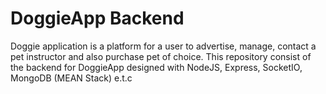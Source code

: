 # DoggieApp Backend
Doggie application is a platform for a user to advertise, manage, contact a pet instructor and also purchase pet of choice.
This repository consist of the backend for DoggieApp designed with NodeJS, Express, SocketIO, MongoDB (MEAN Stack) e.t.c
